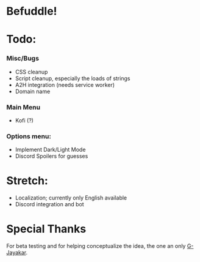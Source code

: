 # Befuddle!

# Todo:

### Misc/Bugs
- CSS cleanup
- Script cleanup, especially the loads of strings
- A2H integration (needs service worker)
- Domain name

### Main Menu
- Kofi (?)

### Options menu:
- Implement Dark/Light Mode
- Discord Spoilers for guesses

# Stretch:
- Localization; currently only English available
- Discord integration and bot


# Special Thanks
For beta testing and for helping conceptualize the idea, the one an only [G-Jayakar](https://github.com/G-Jayakar).
